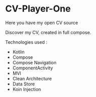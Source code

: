 # CV-Player-One
Here you have my open CV source

Discover my CV, created in full compose.

Technologies used :
- Kotlin
- Compose
- Compose Navigation
- ComponentActivity
- MVI
- Clean Architecture
- Data Store
- Koin Injection
